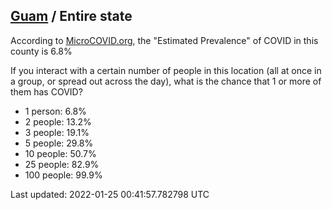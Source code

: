 
## [Guam](/united-states/guam) / Entire state

According to [MicroCOVID.org](http://microcovid.org),
the "Estimated Prevalence" of COVID in this county is 6.8%

If you interact with a certain number of people in this location
(all at once in a group, or spread out across the day), what is the chance that
1 or more of them has COVID?

- 1 person: 6.8%
- 2 people: 13.2%
- 3 people: 19.1%
- 5 people: 29.8%
- 10 people: 50.7%
- 25 people: 82.9%
- 100 people: 99.9%

Last updated: 2022-01-25 00:41:57.782798 UTC
